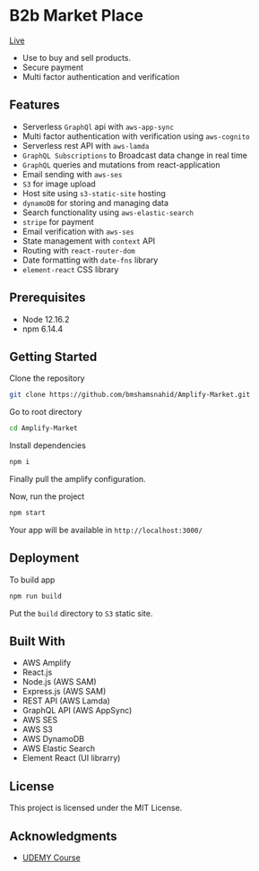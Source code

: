 # B2b Market Place

[Live](http://b2b-market-place.shams-nahid.com/)

- Use to buy and sell products.
- Secure payment
- Multi factor authentication and verification

## Features

- Serverless `GraphQl` api with `aws-app-sync`
- Multi factor authentication with verification using `aws-cognito`
- Serverless rest API with `aws-lamda`
- `GraphQL Subscriptions` to Broadcast data change in real time
- `GraphQL` queries and mutations from react-application
- Email sending with `aws-ses`
- `S3` for image upload
- Host site using `s3-static-site` hosting
- `dynamoDB` for storing and managing data
- Search functionality using `aws-elastic-search`
- `stripe` for payment
- Email verification with `aws-ses`
- State management with `context` API
- Routing with `react-router-dom`
- Date formatting with `date-fns` library
- `element-react` CSS library

## Prerequisites

- Node 12.16.2
- npm 6.14.4

## Getting Started

Clone the repository

```bash
git clone https://github.com/bmshamsnahid/Amplify-Market.git
```

Go to root directory

```bash
cd Amplify-Market
```

Install dependencies

```bash
npm i
```

Finally pull the amplify configuration.

Now, run the project

```bash
npm start
```

Your app will be available in `http://localhost:3000/`

## Deployment

To build app

```bash
npm run build
```

Put the `build` directory to `S3` static site.

## Built With

- AWS Amplify
- React.js
- Node.js (AWS SAM)
- Express.js (AWS SAM)
- REST API (AWS Lamda)
- GraphQL API (AWS AppSync)
- AWS SES
- AWS S3
- AWS DynamoDB
- AWS Elastic Search
- Element React (UI librarry)

## License

This project is licensed under the MIT License.

## Acknowledgments

- [UDEMY Course](https://www.udemy.com/course/serverless-react-with-aws-amplify/)
